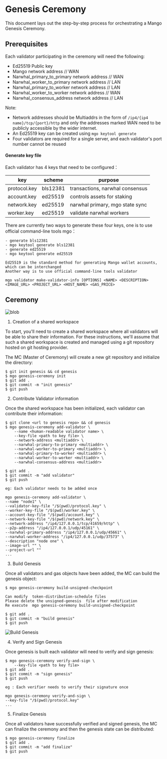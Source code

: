 # Genesis Ceremony

This document lays out the step-by-step process for orchestrating a Mango Genesis Ceremony.

## Prerequisites 

Each validator participating in the ceremony will need the following:

- Ed25519 Public key
- Mango network address // WAN
- Narwhal_primary_to_primary network address // WAN
- Narwhal_worker_to_primary network address // LAN
- Narwhal_primary_to_worker network address // LAN
- Narwhal_worker_to_worker network address // WAN
- Narwhal_consensus_address network address // LAN

Note:
- Network addresses should be Multiaddrs in the form of `/ip4/{ip4 name}/tcp/{port}/http` and
only the addresses marked WAN need to be publicly accessible by the wider internet.
- An Ed25519 key can be created using `mgo keytool generate`
- Four validators are required for a single server, and each validator's port number cannot be reused

#### Generate key file
Each validator has 4 keys that need to be configured：

| key | scheme     | purpose                           |
| ------------- | ---------------- | --------------------------------- |
| protocol.key      | bls12381          | transactions, narwhal consensus    |
| account.key      | ed25519 | controls assets for staking         |
| network.key      | ed25519 | narwhal primary, mgo state sync          |
| worker.key      | ed25519        | validate narwhal workers          |

There are currently two ways to generate these four keys, one is to use official command-line tools mgo：

```
- generate bls12381
- mgo keytool generate bls12381
- generate ed25519
- mgo keytool generate ed25519
  
Ed25519 is the standard method for generating Mango wallet accounts, which can be interchanged
Another way is to use official command-line tools validator

mgo validator make-validator-info [OPTIONS] <NAME> <DESCRIPTION> <IMAGE_URL> <PROJECT_URL> <HOST_NAME> <GAS_PRICE>
```

## Ceremony

![blob](https://image.devnet.mangonetwork.io/img/blob.png "eg")

1. Creation of a shared workspace

To start, you'll need to create a shared workspace where all validators will be able to share their
information. For these instructions, we'll assume that such a shared workspace is created and managed
using a git repository hosted on git hosting provider.

The MC (Master of Ceremony) will create a new git repository and initialize the directory:

```
$ git init genesis && cd genesis
$ mgo genesis-ceremony init
$ git add .
$ git commit -m "init genesis"
$ git push
```

2. Contribute Validator information

Once the shared workspace has been initialized, each validator can contribute their information:

```
$ git clone <url to genesis repo> && cd genesis
$ mgo genesis-ceremony add-validator \
    --name <human-readable validator name> \
    --key-file <path to key file> \
    --network-address <multiaddr> \
    --narwhal-primary-to-primary <multiaddr> \
    --narwhal-worker-to-primary <multiaddr> \
    --narwhal-primary-to-worker <multiaddr> \
    --narwhal-worker-to-worker <multiaddr> \
    --narwhal-consensus-address <multiaddr>

$ git add .
$ git commit -m "add validator"
$ git push 

eg: Each validator needs to be added once

mgo genesis-ceremony add-validator \
--name "node1" \
--validator-key-file "/$(pwd)/protocol.key" \
--worker-key-file "/$(pwd)/worker.key" \
--account-key-file "/$(pwd)/account.key" \
--network-key-file "/$(pwd)/network.key" \
--network-address "/ip4/127.0.0.1/tcp/41659/http" \
--p2p-address "/ip4/127.0.0.1/udp/45161" \
--narwhal-primary-address "/ip4/127.0.0.1/udp/45661" \
--narwhal-worker-address "/ip4/127.0.0.1/udp/37573" \
--description "node one" \
--image-url "" \
--project-url ""
...
```

3. Build Genesis

Once all validators and gas objects have been added, the MC can build the genesis object:

```
$ mgo genesis-ceremony build-unsigned-checkpoint

Can modify  token-distribution-schedule files 
Please delete the unsigned-genesis  file after modification
Re execute  mgo genesis-ceremony build-unsigned-checkpoint

$ git add .
$ git commit -m "build genesis"
$ git push
```
![Build Genesis](https://image.devnet.mangonetwork.io/img/token.png "Build Genesis")

4. Verify and Sign Genesis

Once genesis is built each validator will need to verify and sign genesis:

```
$ mgo genesis-ceremony verify-and-sign \
    --key-file <path to key file>
$ git add .
$ git commit -m "sign genesis"
$ git push

eg : Each verifier needs to verify their signature once

mgo genesis-ceremony verify-and-sign \
--key-file "/$(pwd)/protocol.key"
...
```

5. Finalize Genesis

Once all validators have successfully verified and signed genesis, the MC can finalize the ceremony
and then the genesis state can be distributed:

```
$ mgo genesis-ceremony finalize
$ git add .
$ git commit -m "add finalize"
$ git push
```
